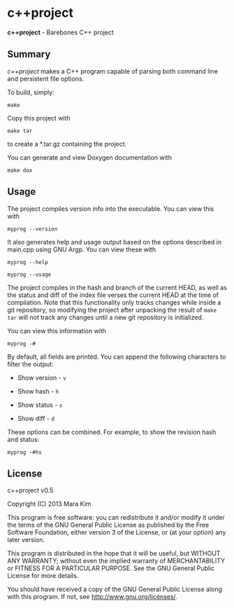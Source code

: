 c++project
=============

**c++project** - Barebones C++ project


## Summary

*c++project* makes a C++ program capable of parsing both command line and persistent file options.

To build, simply:

    make

Copy this project with

    make tar

to create a \*.tar.gz containing the project.

You can generate and view Doxygen documentation with

    make dox


## Usage

The project compiles version info into the executable.  You can view this with

    myprog --version

It also generates help and usage output based on the options described in main.cpp using GNU Argp.  You can view these with

    myprog --help

    myprog --usage

The project compiles in the hash and branch of the current HEAD, as well as the status and diff of the index file verses the current HEAD at the time of compilation.  Note that this functionality only tracks changes while inside a git repository, so modifying the project after unpacking the result of `make tar` will not track any changes until a new git repository is initialized. 

You can view this information with

    myprog -#

By default, all fields are printed. You can append the following characters to filter the output:

* Show version - `v`

* Show hash - `h`

* Show status - `s`

* Show diff - `d`

These options can be combined.  For example, to show the revision hash and status:

    myprog -#hs


## License

c++project v0.5

Copyright (C) 2013 Mara Kim

This program is free software: you can redistribute it and/or modify
it under the terms of the GNU General Public License as published by
the Free Software Foundation, either version 3 of the License, or
(at your option) any later version.

This program is distributed in the hope that it will be useful,
but WITHOUT ANY WARRANTY; without even the implied warranty of
MERCHANTABILITY or FITNESS FOR A PARTICULAR PURPOSE.  See the
GNU General Public License for more details.

You should have received a copy of the GNU General Public License
along with this program.  If not, see <http://www.gnu.org/licenses/>.
